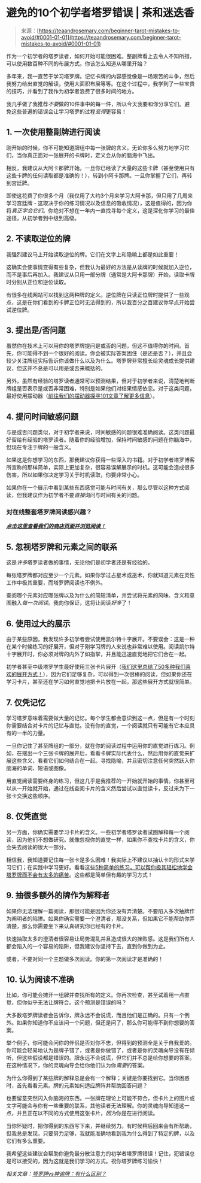 <!--yml

类别：未分类

日期：2024年06月12日 18:23:00

-->

# 避免的10个初学者塔罗错误 | 茶和迷迭香

> 来源：[https://teaandrosemary.com/beginner-tarot-mistakes-to-avoid/#0001-01-01](https://teaandrosemary.com/beginner-tarot-mistakes-to-avoid/#0001-01-01)

作为一个初学者的塔罗读者，如何开始可能很困难。整副牌看上去令人不知所措，可以使用数百种不同的布展方式。你该怎么知道从哪里开始？

多年来，我一直苦于学习塔罗牌。记忆卡牌的内容感觉像是一场艰苦的斗争，然后我努力给出直觉的解读，使用大面积布展等等。在这个过程中，我学到了一些宝贵的技巧，并看到了我作为初学者浪费了很多时间的地方。

我几乎做了我推荐*不要*做的10件事中的每一件，所以今天我要和你分享它们。避免这些普遍的错误会让学习塔罗的过程*变得*更容易！

## 1\. 一次使用整副牌进行阅读

刚开始的时候，你不可能知道牌组中每一张牌的含义。无论你多么努力地学习它们，当你真正面对一张展开的卡牌时，定义会从你的脑海中飞出。

相反，我建议从大阿卡那牌开始。一旦你已经读了大量的这些卡牌（甚至使用只有这些卡牌的任何读取都是准确的！），转到小阿卡那牌。一旦你掌握了它们，再转到宫廷牌。

即使这花费了你很多个月（我仅用了大约3个月来学习大阿卡那，但只用了几周来学习宫廷牌 - 这取决于你的练习情况以及信息的吸收情况），这是值得的，因为你将*真正学会它们*。你绝对不想在一年内一直找寻每个定义，这是深化你学习的最佳途径，从初学者到中级到高级。

## 2\. 不读取逆位的牌

我强烈建议马上开始读取逆位的牌。它们在文字上和隐喻上都是如此重要！

这确实会使事情变得有些复杂，但我认为最好的方法是从读牌的时候就加入逆位，而不是事后再加入。我建议从只用一部分牌（通常是大阿卡那牌）开始，读取卡牌时分别从正位和逆位读取。

有很多在线网站可以找到这两种牌的定义。逆位牌在只读正位牌时提供了一些观点，这是在你们看到的卡牌正位时无法得到的，所以我百分之百建议你早点开始尝试逆位牌。

## 3\. 提出是/否问题

虽然你在技术上可以用你的塔罗牌提问是或否的问题，但这不值得你的时间。首先，你可能得不到一个很好的阅读。你会被实际答案困住（是还是否？），并且会较少关注牌组实际告诉你该做什么以及为什么。塔罗牌非常擅长给灵魂成长提供建议，但这并不总是可以用是或否来概括的。

另外，虽然有经验的塔罗读者通常可以预测结果，但对于初学者来说，清楚地判断牌组是否表示是或否非常困难，特别是如果他们对结果情感依恋。对于这类问题，最好使用摆动器（[前往我们的摆动器探寻101文章了解更多信息](https://teaandrosemary.com/pendulum-dowsing-101/)）。

## 4\. 提问时间敏感问题

与是或否问题类似，对于初学者来说，时间敏感的问题很难准确阅读。这类问题最好留给有经验的塔罗读者。随着你的经验增加，保持时间敏感的问题在你脑海中，但现在专注于牌的一般含义。

如果这是你想学习的东西，那我建议你获得一些深入的书籍。对于初学者塔罗博客所宣称的那样简单，实际上更加复杂，很容易误解展示的时机。这可能会造成很多伤害，所以如果你决定学习关于时机读取，你要非常小心。

如果你在一个展示中看到某些东西感觉可能与时间有关，那么尽管以这种方式阅读，但我建议作为初学者不要*直接*询问与时间有关的问题。

### 对在线整套塔罗牌阅读感兴趣？

[***点击这里查看我们的商店页面并浏览阅读！***](https://teaandrosemary.com/shop/)

## 5\. 忽视塔罗牌和元素之间的联系

这是*许多*塔罗读者做的事情，无论他们是初学者还是有经验的。

每张塔罗牌都对应至少一个元素。如果你学过占星术或巫术，你就知道元素在灵性工作中极其重要，而塔罗牌阅读也不例外。

查阅哪个元素对应哪张牌以及为什么的简短清单，并尝试将元素的风味、含义和意图融入*每一次阅读*。我向你保证，这将让阅读*好多*了！

## 6\. 使用过大的展示

由于某些原因，我发现许多初学者尝试使用凯尔特十字展开。不要误会：这是一种在某个时候练习的好展开，但对于刚学习牌的人来说也非常难以使用。阅读凯尔特十字展开时，你必须对牌的内外了如指掌，并且能迅速直觉地把它们合在一起。

初学者甚至中级塔罗学生最好使用三张卡片展开（[我们这里总结了50多种我们喜欢的展开方式！](https://teaandrosemary.com/3-card-tarot-spreads-for-every-question-you-could-ever-ask/)），因为它们足够复杂，可以得到一次很棒的阅读，但如果你还在学习卡片，甚至还在学习如何直觉地把卡片放在一起，那这些展开方式就很简单。

## 7\. 仅凭记忆

学习塔罗意味着需要做大量的记忆。每个学生都会意识到这一点，但是有一个时刻你需要结合对卡片的记忆与直觉。没有你的直觉，一个阅读就只有可能有它本应具有的一半的力量。 

一旦你记住了甚至牌组的一部分，就在你的阅读过程中运用你的直觉进行练习。例如，在摆出一个三张卡牌的展开后，看看卡牌实际代表什么，然后用你的直觉来扩展这些含义，看看它们如何结合在一起。寻找隐喻，并且密切注意任何突然跃入你脑海的单词、短语或图像。

用直觉阅读需要终身的练习，但这几乎是我推荐的一开始就开始的事情。你甚至可以从一开始就开始，通过在线查阅卡片的含义然后尝试以直觉读卡，反过来为下一张卡交换这些顺序。

## 8\. 仅凭直觉

另一方面，你确实需要学习卡片的含义。一些初学者塔罗读者试图解释每一个阅读，因为他们不想做研究。就像忽视你的直觉一样，如果你不查找卡片的含义，你会失去阅读的很大一部分。

相信我，我知道要记住每一张卡是多么困难！我实际上不建议以抽认卡的形式来学习它们；在实践中学习更好。看看这些[5种简单的练习，可以帮你极其轻松地学会塔罗牌而不会有太多的痛苦](https://teaandrosemary.com/how-to-learn-tarot-beginner-exercises/)。这些都是简单但有趣的学习方式！

## 9\. 抽很多额外的牌作为解释者

如果你无法理解一篇阅读，那很可能是因为你还没有弄清楚。不要陷入多次抽牌作为阐明者的陷阱。如果你确实需要一个澄清者，那没关系，但如果它不能帮助你弄清楚，那么你需要坐下来认真研究你已经有的卡片。

快速抽取太多的澄清者很容易让局势混乱并且造成很大的挫败感。这是我们所有人都会陷入的一个容易的陷阱，但我建议你坚持下去，直到你做到为止。

或者，不要对同一个主题做多次阅读。你的第一次阅读才是准确的！

## 10\. 认为阅读不准确

比如，你可能会摊开一组牌并查找所有的定义。你再次检查，甚至试着用一点直觉，但你似乎无法让牌符合。这个预测是错误的吗？

大多数塔罗牌读者会告诉你，牌永远不会说谎，而且他们是正确的。只有一个例外。如果你知道你不应该问一个问题，但还是问了，那么你可能得不到你想要的答案。

举个例子，你可能会问你的伴侣是否对你不忠，但得到的预测全是关于自我爱的。你可能会轻易地认为是牌子错了，或者是你做错了，或者是你的灵魂向导没有在倾听，但这些假设都是错误的。牌永远不会说谎，但它们并不总是给你想要的答案。在这种情况下，你的灵魂向导会给你他们认为你*需要*的答案。

为什么你得到了某些牌的解释总是会有一个解释；关键是你要找到它。当你困惑时，首先看看元素。牌的元素如何适应牌阵并帮助回答问题？

也要留意突然闪入你脑海的东西。一张牌在理论上可能不符合，但卡片上的图片或文字可能会与你有一些重要的联系，其他读者无法理解。你的灵魂向导知道这一点，并且正在以不同的方式使用这张卡片，*因为*你是在进行阅读。

当你怀疑时，把你得到的东西写下来，并继续努力。有时候稍后回来会有所帮助，但我总是发现，只要努力足够，我就能准确地看到我为什么得到了特定的牌，以及它们有多么重要。

我希望这些建议会帮助你避免最分散注意力的初学者塔罗牌错误！记住，犯错误总是可以接受的，因为这就是我们学习的方式。祝你塔罗牌练习愉快！

*相关文章：[塔罗牌vs神谕牌：有什么区别？](https://teaandrosemary.com/tarot-vs-oracle/)*
